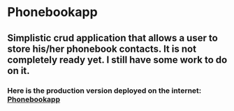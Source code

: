 # Phonebookapp  
## Simplistic crud application that allows a user to store his/her phonebook contacts. It is not completely ready yet. I still have some work to do on it. 

### Here is the production version deployed on the internet: [Phonebookapp](http://phonebooknapplication.herokuapp.com/#/)
